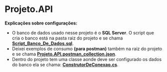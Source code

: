 # **Projeto.API**
**Explicações sobre configurações:**

- O banco de dados usado nesse projeto é o **SQL Server**. O script que cria o banco está na pasta raiz do projeto e se chama **[Script_Banco_De_Dados.sql](https://github.com/cardosodearaujo/Projeto.API/blob/main/Script_Banco_De_Dados.sql)**.
- Deixei exemplos de consumo **(para postman)** também na raiz do projeto e se chama **[Projeto.API.postman_collection.json](https://github.com/cardosodearaujo/Projeto.API/blob/main/Projeto.API.postman_collection.json)**.
- Dentro do projeto tem uma classe aonde deve ser configurado os dados do banco ela se chama: **[ConstrutorDeConexao.cs](https://github.com/cardosodearaujo/Projeto.API/blob/main/Projeto.API/Configuracoes/ConstrutorDeConexao.cs)**.
